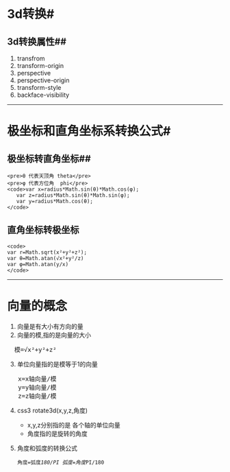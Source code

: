 # 3d转换#
## 3d转换属性##
1. transfrom
2. transform-origin
3. perspective
4. perspective-origin
5. transform-style
6. backface-visibility

----------------------


# 极坐标和直角坐标系转换公式#
## 极坐标转直角坐标##
    <pre>θ 代表天顶角 theta</pre>
    <pre>φ 代表方位角  phi</pre>
    <code>var x=radius*Math.sin(θ)*Math.cos(φ);
       var z=radius*Math.sin(θ)*Math.sin(φ);
       var y=radius*Math.cos(θ); 
    </code>
## 直角坐标转极坐标
    <code>
    var r=Math.sqrt(x²+y²+z²);
    var θ=Math.atan(√x²+y²/z)
    var φ=Math.atan(y/x)
    </code>
-----------

# 向量的概念
1. 向量是有大小有方向的量
2. 向量的模,指的是向量的大小
<pre>
  模=√x²+y²+z²
</pre> 
3. 单位向量指的是模等于1的向量
<pre>
   x=x轴向量/模
   y=y轴向量/模
   z=z轴向量/模
</pre>

4. css3 rotate3d(x,y,z,角度)
   * x,y,z分别指的是 各个轴的单位向量
   * 角度指的是旋转的角度
5. 角度和弧度的转换公式
   
   <code>角度=弧度*180/PI
   弧度=角度*PI/180
    </code>
  

  